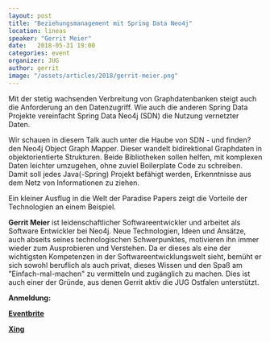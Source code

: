 ```yaml
---
layout: post
title: "Beziehungsmanagement mit Spring Data Neo4j"
location: lineas
speaker: "Gerrit Meier"
date:   2018-05-31 19:00
categories: event
organizer: JUG
author: gerrit
image: "/assets/articles/2018/gerrit-meier.png"
---
```

Mit der stetig wachsenden Verbreitung von Graphdatenbanken steigt auch die Anforderung an den Datenzugriff. Wie auch die anderen Spring Data Projekte vereinfacht Spring Data Neo4j (SDN) die Nutzung vernetzter Daten.

Wir schauen in diesem Talk auch unter die Haube von SDN - und finden? den Neo4j Object Graph Mapper. Dieser wandelt bidirektional Graphdaten in objektorientierte Strukturen. Beide Bibliotheken sollen helfen, mit komplexen Daten leichter umzugehen, ohne zuviel Boilerplate Code zu schreiben. Damit soll jedes Java(-Spring) Projekt befähigt werden, Erkenntnisse aus dem Netz von Informationen zu ziehen.

Ein kleiner Ausflug in die Welt der Paradise Papers zeigt die Vorteile der Technologien an einem Beispiel.

**Gerrit Meier** ist leidenschaftlicher Softwareentwickler und arbeitet als Software Entwickler bei Neo4j. Neue Technologien, Ideen und Ansätze, auch abseits seines technologischen Schwerpunktes, motivieren ihn immer wieder zum Ausprobieren und Verstehen. Da er dieses als eine der wichtigsten Kompetenzen in der Softwareentwicklungswelt sieht, bemüht er sich sowohl beruflich als auch privat, dieses Wissen und den Spaß am "Einfach-mal-machen" zu vermitteln und zugänglich zu machen. Dies ist auch einer der Gründe, aus denen Gerrit aktiv die JUG Ostfalen unterstützt.

**Anmeldung:**

[**Eventbrite**](https://www.eventbrite.de/e/beziehungsmanagement-mit-spring-data-neo4j-tickets-45851657542)

[**Xing**](https://www.xing.com/events/beziehungsmanagement-spring-data-neo4j-1944846)

